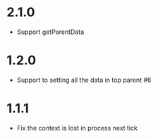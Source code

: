 # 2.1.0

* Support getParentData

# 1.2.0

* Support to setting all the data in top parent #6 

# 1.1.1

* Fix the context is lost in process next tick
